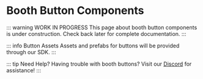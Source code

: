 # Booth Button Components

::: warning WORK IN PROGRESS
This page about booth button components is under construction. Check back later for complete documentation.
:::


::: info Button Assets
Assets and prefabs for buttons will be provided through our SDK.
:::

::: tip Need Help?
Having trouble with booth buttons? Visit our [Discord](https://discord.com/invite/pjkt) for assistance!
:::